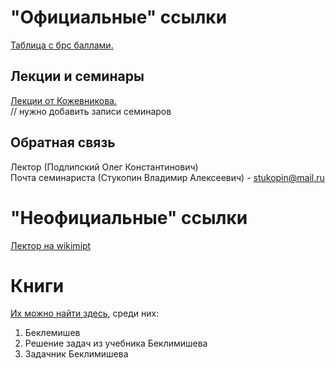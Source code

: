 # "Официальные" ссылки
[Таблица с брс баллами.](https://docs.google.com/spreadsheets/d/1DretH19AgkummaZgSwH1KK15C__SA_JiX8JCRJab3sg/edit#gid=0)  

## Лекции и семинары
[Лекции от Кожевникова.](https://lectoriy.mipt.ru/course/LinearAlgebra#lectures)  
// нужно добавить записи семинаров  

## Обратная связь
Лектор (Подлипский Олег Константинович)  
Почта семинариста (Стукопин Владимир Алексеевич) - stukopin@mail.ru

# "Неофициальные" ссылки
[Лектор на wikimipt](http://wikimipt.org/wiki/Подлипский_Олег_Константинович)  

# Книги
[Их можно найти здесь](https://drive.google.com/drive/u/1/folders/1G03VjdbQw1K5t1D75inCAo-prAnTChAE), среди них:
1. Беклемишев
1. Решение задач из учебника Беклимишева
1. Задачник Беклимишева
